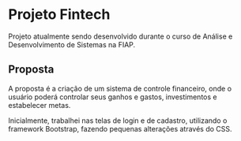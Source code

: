 # Projeto Fintech
Projeto atualmente sendo desenvolvido durante o curso de Análise e Desenvolvimento de Sistemas na FIAP. 
## Proposta
A proposta é a criação de um sistema de controle financeiro, onde o usuário poderá controlar seus ganhos e gastos, investimentos e estabelecer metas.

Inicialmente, trabalhei nas telas de login e de cadastro, utilizando o framework Bootstrap, fazendo pequenas alterações através do CSS.
